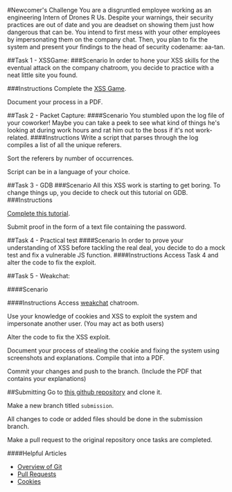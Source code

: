 #Newcomer's Challenge
You are a disgruntled employee working as an engineering Intern of Drones R Us. Despite your warnings, their security practices are out of date and you are deadset on showing them just how dangerous that can be. You intend to first mess with your other employees by impersonating them on the company chat. Then, you plan to fix the system and present your findings to the head of security codename: aa-tan.

##Task 1 - XSSGame:
###Scenario
In order to hone your XSS skills for the eventual attack on the company chatroom, you decide to practice with a neat little site you found.

###Instructions
Complete the [XSS Game](https://xss-game.appspot.com/).

Document your process in a PDF.

##Task 2 - Packet Capture:
####Scenario
You stumbled upon the log file of your coworker! Maybe you can take a peek to see what kind of things he's looking at during work hours and rat him out to the boss if it's not work-related.
####Instructions
Write a script that parses through the log compiles a list of all the unique referers.

Sort the referers by number of occurrences. 

Script can be in a language of your choice.

##Task 3 - GDB
###Scenario
All this XSS work is starting to get boring. To change things up, you decide to check out this tutorial on GDB.
###Instructions

[Complete this tutorial](https://atan.moe/learning-to-use-gdb/).

Submit proof in the form of a text file containing the password.

##Task 4 - Practical test
####Scenario
In order to prove your understanding of XSS before tackling the real deal, you decide to do a mock test and fix a vulnerable JS function.
####Instructions
Access Task 4 and alter the code to fix the exploit.

##Task 5 - Weakchat:

####Scenario

####Instructions
Access [weakchat](http://hack.keio.ninja) chatroom.

Use your knowledge of cookies and XSS to exploit the system and impersonate another user. (You may act as both users)

Alter the code to fix the XSS exploit.

Document your process of stealing the cookie and fixing the system using screenshots and explanations. Compile that into a PDF.

Commit your changes and push to the branch. (Include the PDF that contains your explanations)

##Submitting
Go to [this github repository](https://github.com/aa-tan/weak-chat) and clone it.

Make a new branch titled `submission`.

All changes to code or added files should be done in the submission branch.

Make a pull request to the original repository once tasks are completed.


####Helpful Articles
* [Overview of Git](https://www.atlassian.com/git/tutorials/what-is-version-control)
* [Pull Requests](https://help.github.com/articles/about-pull-requests/)
* [Cookies](http://www.whatarecookies.com/)
